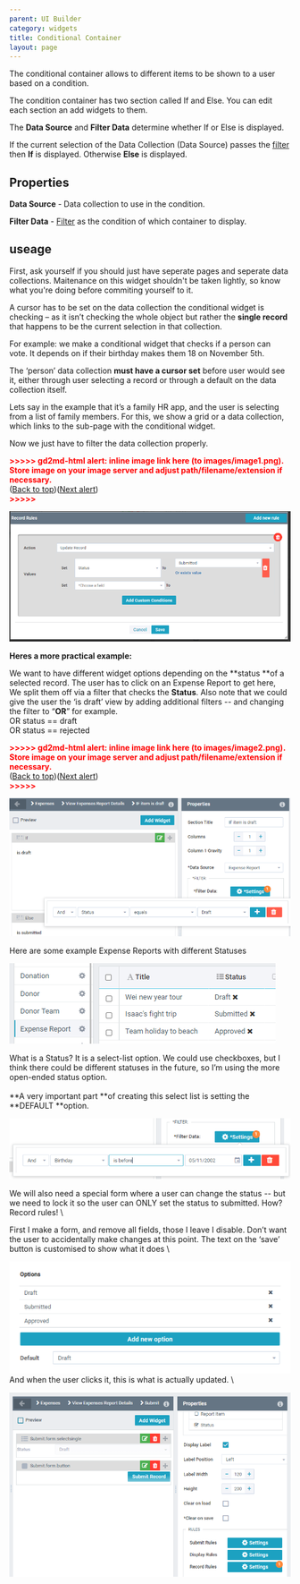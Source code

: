 ```yaml
---
parent: UI Builder
category: widgets
title: Conditional Container
layout: page
---
```


The conditional container allows to different items to be shown to a user based on a condition.

The condition container has two section called If and Else. You can edit each section an add widgets to them.

The **Data Source** and **Filter Data** determine whether If or Else is displayed.

If the current selection of the Data Collection (Data Source) passes the [filter](../../../concepts/filters/Filters.md) then **If** is displayed. Otherwise **Else** is displayed.

## Properties

**Data Source** - Data collection to use in the condition.

**Filter Data** - [Filter](../../../concepts/recordRules/RecordRules.md) as the condition of which container to display.

## useage

First, ask yourself if you should just have seperate pages and seperate data collections.
Maitenance on this widget shouldn't be taken lightly, so know what you're doing before commiting yourself to it.

A cursor has to be set on the data collection the conditional widget is checking – as it isn’t checking the whole object but rather the **single record** that happens to be the current selection in that collection.

For example: we make a conditional widget that checks if a person can vote. It depends on if their birthday makes them 18 on November 5th.

The ‘person’ data collection **must have a cursor set** before user would see it, either through user selecting a record or through a default on the data collection itself.

Lets say in the example that it’s a family HR app, and the user is selecting from a list of family members. For this, we show a grid or a data collection, which links to the sub-page with the conditional widget.

Now we just have to filter the data collection properly.



<p id="gdcalert1" ><span style="color: red; font-weight: bold">>>>>>  gd2md-html alert: inline image link here (to images/image1.png). Store image on your image server and adjust path/filename/extension if necessary. </span><br>(<a href="#">Back to top</a>)(<a href="#gdcalert2">Next alert</a>)<br><span style="color: red; font-weight: bold">>>>>> </span></p>


![alt_text](images/image1.png "image_tooltip")


**Heres a more practical example:**

We want to have different widget options depending on the **status **of a selected record. The user has to click on an Expense Report to get here,  \
We split them off via a filter that checks the **Status**. Also note that we could give the user the ‘is draft’ view by adding additional filters -- and changing the filter to “**OR**” for example.  \
OR status == draft \
OR status == rejected



<p id="gdcalert2" ><span style="color: red; font-weight: bold">>>>>>  gd2md-html alert: inline image link here (to images/image2.png). Store image on your image server and adjust path/filename/extension if necessary. </span><br>(<a href="#">Back to top</a>)(<a href="#gdcalert3">Next alert</a>)<br><span style="color: red; font-weight: bold">>>>>> </span></p>


![alt_text](images/image2.png "image_tooltip")


Here are some example Expense Reports with different Statuses

![alt_text](images/image3.png "image_tooltip")


What is a Status? It is a select-list option. We could use checkboxes, but I think there could be different statuses in the future, so I’m using the more open-ended status option.  \
 \
**A very important part **of creating this select list is setting the **DEFAULT **option.  

![alt_text](images/image4.png "image_tooltip")


We will also need a special form where a user can change the status -- but we need to lock it so the user can ONLY set the status to submitted. How? Record rules! \


First I make a form, and remove all fields, those I leave I disable. Don’t want the user to accidentally make changes at this point. The text on the ‘save’ button is customised to show what it does \


![alt_text](images/image5.png "image_tooltip")
 \
And when the user clicks it, this is what is actually updated. \


![alt_text](images/image6.png "image_tooltip")
